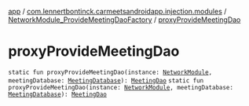 [app](../../index.md) / [com.lennertbontinck.carmeetsandroidapp.injection.modules](../index.md) / [NetworkModule_ProvideMeetingDaoFactory](index.md) / [proxyProvideMeetingDao](./proxy-provide-meeting-dao.md)

# proxyProvideMeetingDao

`static fun proxyProvideMeetingDao(instance: `[`NetworkModule`](../-network-module/index.md)`, meetingDatabase: `[`MeetingDatabase`](../../com.lennertbontinck.carmeetsandroidapp.roomdatabase/-meeting-database/index.md)`): `[`MeetingDao`](../../com.lennertbontinck.carmeetsandroidapp.roomdatabase/-meeting-dao/index.md)
`static fun proxyProvideMeetingDao(instance: `[`NetworkModule`](../-network-module/index.md)`, meetingDatabase: `[`MeetingDatabase`](../../com.lennertbontinck.carmeetsandroidapp.roomdatabase/-meeting-database/index.md)`): `[`MeetingDao`](../../com.lennertbontinck.carmeetsandroidapp.roomdatabase/-meeting-dao/index.md)